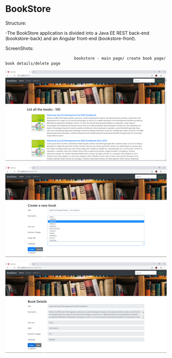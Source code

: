 # BookStore

  Structure:
  
 -The BookStore application is divided into a Java EE REST back-end (bookstore-back) and an Angular front-end (bookstore-front).
 
  ScreenShots:
 
                                  bookstore - main page/ create book page/ book details/delete page
 ![](imgs/bookstore-main.png)
                                                
 ![](imgs/bookstore-create.png)
                                               
 ![](imgs/bookstore-details.png)
  

  
